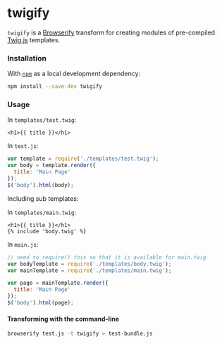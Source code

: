 twigify
=======

`twigify` is a [Browserify](https://github.com/substack/node-browserify) transform for creating modules of pre-compiled [Twig.js](https://github.com/justjohn/twig.js) templates.

### Installation ###
With [`npm`](http://npmjs.org/) as a local development dependency:

```bash
npm install --save-dev twigify
```

### Usage ###

In `templates/test.twig`:
```html+twig
<h1>{{ title }}</h1>
```

In `test.js`:
```js
var template = require('./templates/test.twig');
var body = template.render({
  title: 'Main Page'
});
$('body').html(body);
```

Including sub templates:

In `templates/main.twig`:
```html+twig
<h1>{{ title }}</h1>
{% include 'body.twig' %}
```

In `main.js`:
```js
// need to require() this so that it is available for main.twig
var bodyTemplate = require('./templates/body.twig');
var mainTemplate = require('./templates/main.twig');

var page = mainTemplate.render({
  title: 'Main Page'
});
$('body').html(page);
```

#### Transforming with the command-line ####

```bash
browserify test.js -t twigify > test-bundle.js

